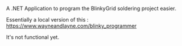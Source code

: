 A .NET Application to program the BlinkyGrid soldering project easier.

Essentially a local version of this : https://www.wayneandlayne.com/blinky_programmer

It's not functional yet.
